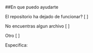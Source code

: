 ##En que puedo ayudarte

El repositorio ha dejado de funcionar? [ ]

No encuentras algun archivo            [ ]

Otro                                   [ ]


Especifica:
